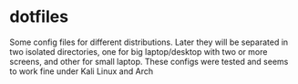 # dotfiles
Some config files for different distributions.
Later they will be separated in two isolated directories, one for big laptop/desktop with two or more screens, and other for small laptop.
These configs were tested and seems to work fine under Kali Linux and Arch
